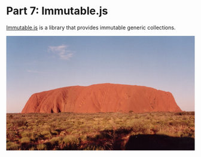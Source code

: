 # Part 7: Immutable.js

[Immutable.js](https://facebook.github.io/immutable-js/) is a library that provides immutable generic collections.

![Uluru, Australia](../images/uluru.jpg "Uluru, an Immutable Rock.  Photo by: Stefanoka") 
